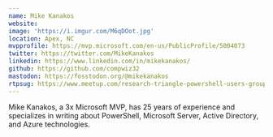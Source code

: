```yaml
---
name: Mike Kanakos
website:
image: 'https://i.imgur.com/M6qDOot.jpg'
location: Apex, NC
mvpprofile: https://mvp.microsoft.com/en-us/PublicProfile/5004073
twitter: https://twitter.com/MikeKanakos
linkedin: https://www.linkedin.com/in/mikekanakos/
github: https://github.com/compwiz32
mastodon: https://fosstodon.org/@mikekanakos
rtpsug: https://www.meetup.com/research-triangle-powershell-users-group
---
```

Mike Kanakos, a 3x Microsoft MVP, has 25 years of experience and specializes in writing about PowerShell, Microsoft Server, Active Directory, and Azure technologies.
